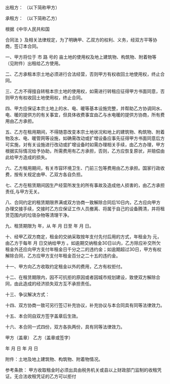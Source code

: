 
 
 

  

   出租方：                           （以下简称甲方） 
   
承租方：                           （以下简称乙方） 
   

   
根据《中华人民共和国
   
合同法
》及相关法律规定，为了明确甲、乙双方的权利、义务，经双方平等协商，签订本合同。 
   

   
一、甲方将位于    市       路      号的    亩土地的使用权及地上建筑物、构筑物、附着物等（见附件）出租给乙方使用。 
   

   
二、乙方承租本宗土地必须进行合法经营，否则甲方有权收回土地使用权，终止合同。 
   

   
三、乙方不得擅自转租本宗土地的使用权，如需进行转租应征得甲方书面同意，否则甲方有权收回土地使用权，终止合同。 
   

   
四、甲方应保证本宗土地上的水、电、暖等基本设施完整，并帮助乙方协调同水、电、暖的提供方的有关事宜，但具体收费事宜由乙与水电暖的提供方协商，所有费用由乙方承担。 
   

   
五、乙方在租用期间，不得随意改变本宗土地状况和地上的建筑物、构筑物、附着物及水、电、暖管网等设施，如确需改动或扩增设备应事先征得甲方书面同意后方可实施，对有关设施进行改动或扩增设备时如需办理相关手续，由乙方办理，甲方根据实际情况给予协助，所需费用有乙方承担，否则，乙方应恢复原状，并赔偿由此给甲方造成的损失。 
   

   
六、乙方租用期间，有关市容环境卫生、门前三包等费用由乙方承担。国家行政收费，按有关规定由甲、乙双方各自负担。 
   

   
七、乙方在租赁期间因生产经营所发生的所有事故及造成他人损害的，由乙方承担责任,与甲方无关。 
   

   
八、合同约定的租赁期限界满或双方协商一致解除合同后10日内，乙方应向甲方办理交接手续，交接时乙方应保证工作人员撤离、将属于自己的设备腾清，并将租赁范围内的垃圾杂物等清理干净。 
   

   
九、租赁期限为     年，从    年   月  日至     年   月   日。 
   

   
十、经甲乙双方商定，租金的交纳采取按年支付先付后用的方式，年租金为     元，由乙方于每年   月  日交纳给甲方 。如逾期交纳租金30日以内，乙方除应补交所欠租金外还应向甲方支付年租金日千分之二的违约金；如逾期超过30日，甲方有权解除合同，乙方应甲方支付年租金百分之二十五的违约金。 
   

   
十一、甲方向乙方收取约定租金以外的费用，乙方有权拒付。 
   

   
十二、在租赁期限内，因不可抗拒的原因或者因城市规划建设，致使双方解除合同，由此造成的经济损失双方互不承担责任。 
   

   
十三、争议解决方式： 
   

   
十四、双方协商一致可另行签订补充协议，补充协议与本合同具有同等法律效力。 
   

   
十五、本合同自双方签字盖章后生效。 
   

   
十六、本合同一式四份，双方各执两份，具有同等法律效力。 
   

   

   

   
甲方（盖章）                     乙方（盖章或签字） 
   
   
   
年   月   日                         年   月   日 
   

   

   
附件：土地及地上建筑物、构筑物、附着物情况。 
   
参考条款：  甲方收取租金时必须出具由税务机关或县以上财政部门监制的收租凭证。无合法收租凭证的乙方可以拒付
  

 
 
 

 
 
 
 
 
  


  
 

  


  


  
 
 
 
 

